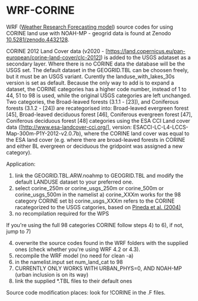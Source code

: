 # WRF-CORINE
WRF ([Weather Research Forecasting model](https://github.com/wrf-model/WRF)) source codes for using CORINE land use with NOAH-MP  - geogrid data is found at Zenodo [10.5281/zenodo.4432128](https://zenodo.org/record/4432128).

CORINE 2012 Land Cover data (v2020 - [https://land.copernicus.eu/pan-european/corine-land-cover/clc-2012]) is added to the USGS adataset as a secondary layer. Where there is no CORINE data the database will be the USGS set. The default dataset in the GEOGRID.TBL can be choosen freely, but it must be an USGS variant. Curently the landuse_with_lakes_30s version is set as default. Because the only way to add is to expand a dataset, the CORINE categories has a higher code number, instead of 1 to 44, 51 to 98 is used, while the original USGS categories are left unchanged. Two categories, the Broad-leaved forests (3.1.1 - \[23\]), and Coniferous forests (3.1.2 - \[24\]) are recategorised into: Broad-leaved evergreen forest \[45\],	Broad-leaved deciduous forest \[46\],	Coniferous evergreen forest \[47\],	Coniferous deciduous forest \[48\] categories using the ESA CCI Land cover data ([http://www.esa-landcover-cci.org/], version: ESACCI-LC-L4-LCCS-Map-300m-P1Y-2012-v2.0.7b), where the CORINE land cover was equal to the ESA land cover (e.g. where there are broad-leaved forests in CORINE and either BL evergreen or deciduous the gridpoint was assigned a new category). 

Application:
1) link the GEOGRID.TBL.ARW.noahmp to GEOGRID.TBL and modify the default LANDUSE dataset to your preferred one. 
2) select corine_250m or corine_usgs_250m or corine_500m or corine_usgs_500m  in the namelist
  a) corine_XXXm works for the 98 category CORINE set
  b) corine_usgs_XXXm refers to the CORINE racategorized to the USGS catgories, based on [Pineda et al. (2004)](https://www.tandfonline.com/doi/abs/10.1080/0143116031000115201)
3) no recompilation required for the WPS

If you're using the full 98 categories CORINE follow steps 4) to 6), if not, jump to 7)

4) overwrite the source codes found in the WRF folders with the supplied ones (check whether you're using WRF 4.2 or 4.3). 
5) recompile the WRF model (no need for clean -a)
6) in the namelist.input set num_land_cat to 98
7) CURRENTLY ONLY WORKS WITH URBAN_PHYS=0, AND NOAH-MP (urban inclusion is on its way)
8) link the supplied \*.TBL files to their default ones

Source code modification places: look for !CORINE in the .F files. 





